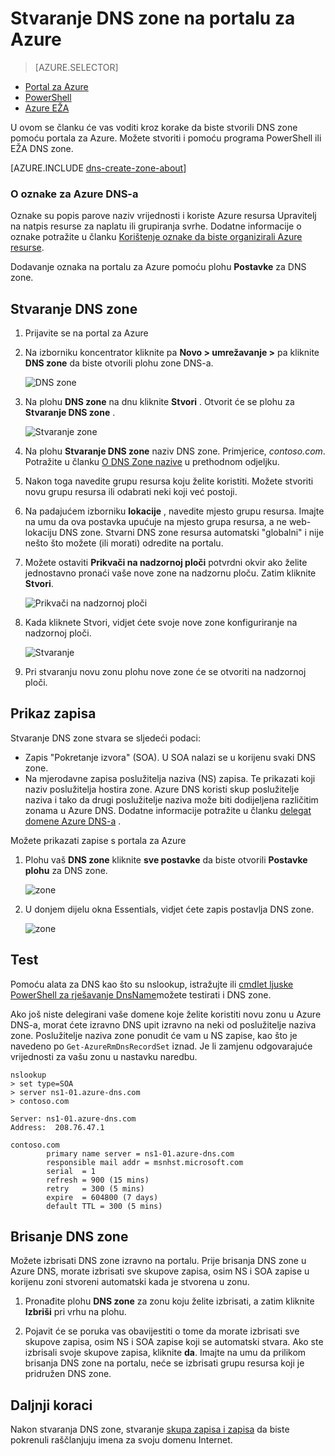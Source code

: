 <properties
   pageTitle="Kako stvoriti i upravljanje DNS zone na portalu za Azure | Microsoft Azure"
   description="Saznajte kako stvoriti DNS zone za Azure DNS. Ovo je Postupni vodič za stvaranje i upravljanje DNS-a prvi i pokretanje hostiranje DNS-a domene pomoću portala za Azure."
   services="dns"
   documentationCenter="na"
   authors="sdwheeler"
   manager="carmonm"
   editor=""
   tags="azure-resource-manager"/>

<tags
   ms.service="dns"
   ms.devlang="na"
   ms.topic="article"
   ms.tgt_pltfrm="na"
   ms.workload="infrastructure-services"
   ms.date="08/16/2016"
   ms.author="sewhee"/>

# <a name="create-a-dns-zone-in-the-azure-portal"></a>Stvaranje DNS zone na portalu za Azure


> [AZURE.SELECTOR]
- [Portal za Azure](dns-getstarted-create-dnszone-portal.md)
- [PowerShell](dns-getstarted-create-dnszone.md)
- [Azure EŽA](dns-getstarted-create-dnszone-cli.md)



U ovom se članku će vas voditi kroz korake da biste stvorili DNS zone pomoću portala za Azure. Možete stvoriti i pomoću programa PowerShell ili EŽA DNS zone.

[AZURE.INCLUDE [dns-create-zone-about](../../includes/dns-create-zone-about-include.md)]


### <a name="about-tags-for-azure-dns"></a>O oznake za Azure DNS-a


Oznake su popis parove naziv vrijednosti i koriste Azure resursa Upravitelj na natpis resurse za naplatu ili grupiranja svrhe. Dodatne informacije o oznake potražite u članku [Korištenje oznake da biste organizirali Azure resurse](../resource-group-using-tags.md).

Dodavanje oznaka na portalu za Azure pomoću plohu **Postavke** za DNS zone.


## <a name="create-a-dns-zone"></a>Stvaranje DNS zone

1. Prijavite se na portal za Azure

2. Na izborniku koncentrator kliknite pa **Novo > umrežavanje >** pa kliknite **DNS zone** da biste otvorili plohu zone DNS-a.

    ![DNS zone](./media/dns-getstarted-create-dnszone-portal/openzone650.png)

3. Na plohu **DNS zone** na dnu kliknite **Stvori** . Otvorit će se plohu za **Stvaranje DNS zone** .

    ![Stvaranje zone](./media/dns-getstarted-create-dnszone-portal/newzone250.png)

4. Na plohu **Stvaranje DNS zone** naziv DNS zone. Primjerice, *contoso.com*. Potražite u članku [O DNS Zone nazive](#names) u prethodnom odjeljku.

5. Nakon toga navedite grupu resursa koju želite koristiti. Možete stvoriti novu grupu resursa ili odabrati neki koji već postoji.

6. Na padajućem izborniku **lokacije** , navedite mjesto grupu resursa. Imajte na umu da ova postavka upućuje na mjesto grupa resursa, a ne web-lokaciju DNS zone. Stvarni DNS zone resursa automatski "globalni" i nije nešto što možete (ili morati) odredite na portalu.

7. Možete ostaviti **Prikvači na nadzornoj ploči** potvrdni okvir ako želite jednostavno pronaći vaše nove zone na nadzornu ploču. Zatim kliknite **Stvori**.

    ![Prikvači na nadzornoj ploči](./media/dns-getstarted-create-dnszone-portal/pindashboard150.png)

8. Kada kliknete Stvori, vidjet ćete svoje nove zone konfiguriranje na nadzornoj ploči.

    ![Stvaranje](./media/dns-getstarted-create-dnszone-portal/creating150.png)

9. Pri stvaranju novu zonu plohu nove zone će se otvoriti na nadzornoj ploči.


## <a name="view-records"></a>Prikaz zapisa

Stvaranje DNS zone stvara se sljedeći podaci:

- Zapis "Pokretanje izvora" (SOA). U SOA nalazi se u korijenu svaki DNS zone.
- Na mjerodavne zapisa poslužitelja naziva (NS) zapisa. Te prikazati koji naziv poslužitelja hostira zone. Azure DNS koristi skup poslužitelje naziva i tako da drugi poslužitelje naziva može biti dodijeljena različitim zonama u Azure DNS. Dodatne informacije potražite u članku [delegat domene Azure DNS-a](dns-domain-delegation.md) .

Možete prikazati zapise s portala za Azure

1. Plohu vaš **DNS zone** kliknite **sve postavke** da biste otvorili **Postavke plohu** za DNS zone.

    ![zone](./media/dns-getstarted-create-dnszone-portal/viewzonens500.png)


2. U donjem dijelu okna Essentials, vidjet ćete zapis postavlja DNS zone.


    ![zone](./media/dns-getstarted-create-dnszone-portal/viewzone500.png)

## <a name="test"></a>Test

Pomoću alata za DNS kao što su nslookup, istražujte ili [cmdlet ljuske PowerShell za rješavanje DnsName](https://technet.microsoft.com/library/jj590781.aspx)možete testirati i DNS zone.

Ako još niste delegirani vaše domene koje želite koristiti novu zonu u Azure DNS-a, morat ćete izravno DNS upit izravno na neki od poslužitelje naziva zone. Poslužitelje naziva zone ponudit će vam u NS zapise, kao što je navedeno po `Get-AzureRmDnsRecordSet` iznad. Je li zamjenu odgovarajuće vrijednosti za vašu zonu u nastavku naredbu.

    nslookup
    > set type=SOA
    > server ns1-01.azure-dns.com
    > contoso.com

    Server: ns1-01.azure-dns.com
    Address:  208.76.47.1

    contoso.com
            primary name server = ns1-01.azure-dns.com
            responsible mail addr = msnhst.microsoft.com
            serial  = 1
            refresh = 900 (15 mins)
            retry   = 300 (5 mins)
            expire  = 604800 (7 days)
            default TTL = 300 (5 mins)



## <a name="delete-a-dns-zone"></a>Brisanje DNS zone

Možete izbrisati DNS zone izravno na portalu. Prije brisanja DNS zone u Azure DNS, morate izbrisati sve skupove zapisa, osim NS i SOA zapise u korijenu zoni stvoreni automatski kada je stvorena u zonu.

1. Pronađite plohu **DNS zone** za zonu koju želite izbrisati, a zatim kliknite **Izbriši** pri vrhu na plohu.

2. Pojavit će se poruka vas obavijestiti o tome da morate izbrisati sve skupove zapisa, osim NS i SOA zapise koji se automatski stvara. Ako ste izbrisali svoje skupove zapisa, kliknite **da**. Imajte na umu da prilikom brisanja DNS zone na portalu, neće se izbrisati grupu resursa koji je pridružen DNS zone.


## <a name="next-steps"></a>Daljnji koraci

Nakon stvaranja DNS zone, stvaranje [skupa zapisa i zapisa](dns-getstarted-create-recordset-portal.md) da biste pokrenuli raščlanjuju imena za svoju domenu Internet.
